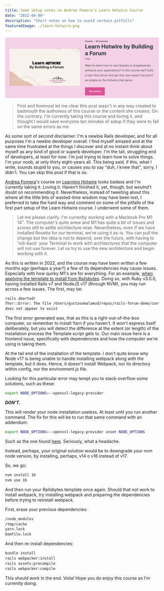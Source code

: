 ```yaml
---
title: Some setup notes on Andrea Fomera's Learn Hotwire Course
date: "2022-04-09"
description: "Short notes on how to avoid certain pitfalls"
featuredImage: ./learn-hotwire.png
---
```


![Learn Hotwire by Andrea Fomera](./learn-hotwire.png)

> First and foremost let me clear this post wasn't in any way created to badmouth the authoress of this course or the content she creates. On the contrary, I'm currently taking this course and loving it, and thought I would save everyone ten minutes of setup if they were to fall on the same errors as me. 

As some sort of second disclaimer: I'm a newbie Rails developer, and for all purposes I'm a newbie developer overall. I find myself amazed and at the same time frustrated at the things I discover and at no instant think about myself as any kind of good or superb developer. I'm the tail, struggling end of developers, at least for now. I'm just trying to learn how to solve things. I'm your noob, at only thirty eight-years all.
This being said, if this, what I write, sounds stupid to you, or causes you to say "duh, I knew that", sorry, I didn't. You can skip this post if that is so.

[Andrea Fomera](https://afomera.dev)'s course on [Learning Hotwire](https://store.afomera.dev/learn-hotwire) looks badass and I'm currently taking it. Loving it. Haven't finished it, yet, though, but woulnd't doubt on recommending it. Nevertheless, instead of tweeting about this where all the little bits of wasted-time wisdom may have been lost, I preferred to take the hard way and comment on some of the pitfalls of the first part setup of the Learn Hotwire course. I underwent some of them.

> Let me please clarify. I'm currently working with a Macbook Pro M1 14". 
> The computer's quite anew and M1 has quite a bit of issues and scores still to settle architecture wise. Nevertheless, even if we have installed Rosetta for our terminal, we're using it as-is. You can pull the change but the idea is not to depend, over the future, with having to 'roll-back' your Terminal to work with architectures that the computer will not use forever.
> Let us try to use the new architecture and begin working with it.

As this is written in 2022, and the course may have been written a few months ago (perhaps a year?) a few of its dependencies may cause issues. Especially with how quirky M1's are for everything.
For an example, [when applying the template to install from Railsbytes](https://railsbytes.com/public/templates/xkjs12). Doing so, with Ruby v3.0.0, having installed Rails v7 and NodeJS v17 (through NVM), you may run across a few issues. The first, may be:

```sh
rails aborted!
Thor::Error: The file /Users/gustavomalamud/repos/rails-forum-demo/config/webpack/environment.js 
does not appear to exist
```

The first error generated was, that as this is a right-out-of-the-box computer, so remember to install Yarn if you haven't. It won't express itself deliberately, but you will detect the difference at the extent (or length) of the installation process the Template script gets to. Our main issue here is a frontend issue, specifically with dependencies and how the computer we're using is taking them.

At the tail end of the installation of the template. I don't quite know why Node v17 is being unable to handle installing webpack along with the template, but it does. Hence, it doesn't install Webpack, nor its directory within config, nor the environment.js file. 

Looking for this particular error may tempt you to stack-overflow some solutions, such as these:

```sh
export NODE_OPTIONS=--openssl-legacy-provider
```

***DON'T.***

This will render your node installation useless. At least until you run another command. The fix for this will be to run that same command with an addendum:

```sh
export NODE_OPTIONS=--openssl-legacy-provider unset NODE_OPTIONS
```

Such as the one found [here](https://github.com/microsoft/vscode/issues/136599). Seriously, what a headache.

Instead, perhaps, your original solution would be to downgrade your nvm node version, by installing, perhaps, v14 o v16 instead of v17.

So, we go:

```sh
nvm install 16
nvm use 16
```

And then run your Railsbytes template once again.  Should that not work to install webpack, try installing webpack and preparing the dependencies before trying to reinstall webpack.

First, erase your previous dependencies:

```sh
/node_modules
/tmp/cache
yarn.lock
Gemfile.lock
```

And then re-install dependencies:

```sh
bundle install
rails webpacker:install
rails assets:precompile
rails webpacker:compile
```

This should work in the end. Voila! Hope you do enjoy this course as I'm currently doing. 